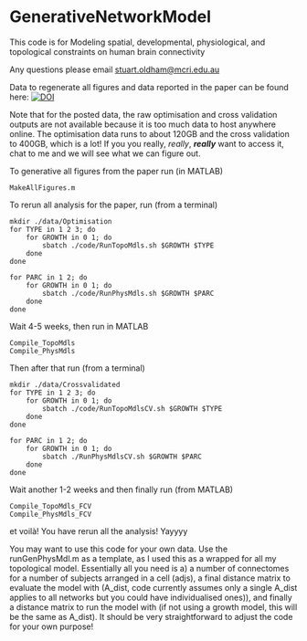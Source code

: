 # GenerativeNetworkModel

This code is for Modeling spatial, developmental, physiological, and topological constraints on human brain connectivity

Any questions please email stuart.oldham@mcri.edu.au

Data to regenerate all figures and data reported in the paper can be found here:
[![DOI](https://zenodo.org/badge/DOI/10.5281/zenodo.6341625.svg)](https://doi.org/10.5281/zenodo.6341625)

Note that for the posted data, the raw optimisation and cross validation outputs are not available because it is too much data to host anywhere online. The optimisation data runs to about 120GB and the cross validation to 400GB, which is a lot! If you you really, *really*, ***really*** want to access it, chat to me and we will see what we can figure out.

To generative all figures from the paper run (in MATLAB)

```
MakeAllFigures.m
```

To rerun all analysis for the paper, run (from a terminal)

```
mkdir ./data/Optimisation
for TYPE in 1 2 3; do
    for GROWTH in 0 1; do
        sbatch ./code/RunTopoMdls.sh $GROWTH $TYPE
    done
done

for PARC in 1 2; do
    for GROWTH in 0 1; do
        sbatch ./code/RunPhysMdls.sh $GROWTH $PARC
    done
done
```

Wait 4-5 weeks, then run in MATLAB


```
Compile_TopoMdls
Compile_PhysMdls
```

Then after that run (from a terminal)

```
mkdir ./data/Crossvalidated
for TYPE in 1 2 3; do
    for GROWTH in 0 1; do
        sbatch ./code/RunTopoMdlsCV.sh $GROWTH $TYPE
    done
done

for PARC in 1 2; do
    for GROWTH in 0 1; do
        sbatch ./RunPhysMdlsCV.sh $GROWTH $PARC
    done
done
```

Wait another 1-2 weeks and then finally run (from MATLAB)

```
Compile_TopoMdls_FCV
Compile_PhysMdls_FCV
```

et voilà! You have rerun all the analysis! Yayyyy

You may want to use this code for your own data. Use the runGenPhysMdl.m as a template, as I used this as a wrapped for all my topological model. Essentially all you need is a) a number of connectomes for a number of subjects arranged in a cell (adjs), a final distance matrix to evaluate the model with (A_dist, code currently assumes only a single A_dist applies to all networks but you could have individualised ones)), and finally a distance matrix to run the model with (if not using a growth model, this will be the same as A_dist). It should be very straightforward to adjust the code for your own purpose! 


